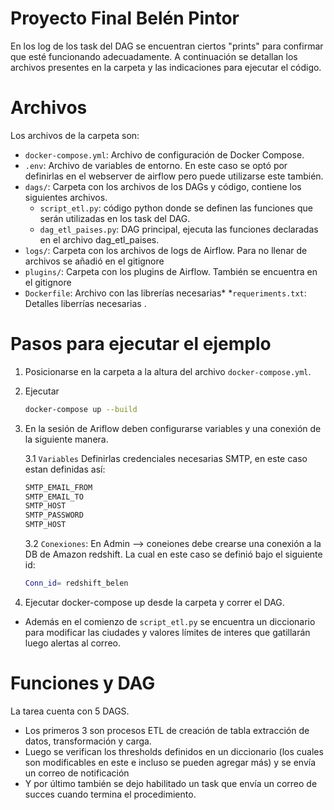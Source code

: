 # Proyecto Final Belén Pintor

En los log de los task del DAG se encuentran ciertos "prints" para confirmar que esté funcionando adecuadamente. A continuación se detallan los archivos presentes en la carpeta y las indicaciones para ejecutar el código. 

# Archivos
Los archivos de la carpeta son:
* `docker-compose.yml`: Archivo de configuración de Docker Compose. 
* `.env`: Archivo de variables de entorno. En este caso se optó por definirlas en el webserver de airflow pero puede utilizarse este también.
* `dags/`: Carpeta con los archivos de los DAGs y código, contiene los siguientes archivos.
    * `script_etl.py`: código python donde se definen las funciones que serán utilizadas en los task del DAG.
    * `dag_etl_paises.py`: DAG principal, ejecuta las funciones declaradas en el archivo dag_etl_paises.
* `logs/`: Carpeta con los archivos de logs de Airflow. Para no llenar de archivos se añadió en el gitignore
* `plugins/`: Carpeta con los plugins de Airflow. También se encuentra en el gitignore
* `Dockerfile`: Archivo con las librerías necesarias* *`requeriments.txt`: Detalles liberrías necesarias . 



# Pasos para ejecutar el ejemplo    
1. Posicionarse en la carpeta a la altura del archivo `docker-compose.yml`.

2. Ejecutar 
    ```bash
    docker-compose up --build
    ```
3. En la sesión de Ariflow deben configurarse variables y una conexión de la siguiente manera. 

    3.1 `Variables`
Definirlas credenciales necesarias SMTP, en este caso estan definidas así: 
    ```bash
    SMTP_EMAIL_FROM
    SMTP_EMAIL_TO
    SMTP_HOST
    SMTP_PASSWORD
    SMTP_HOST
    ```    
  
    3.2 `Conexiones`: En Admin --> coneiones debe crearse una conexión a la DB de Amazon redshift. La cual en este caso se definió bajo el siguiente id:
    ```bash
    Conn_id= redshift_belen
    ```    



4. Ejecutar docker-compose up desde la carpeta y correr el DAG. 

* Además en el comienzo de `script_etl.py` se encuentra un diccionario para modificar las ciudades y valores límites de interes que gatillarán luego alertas al correo. 

# Funciones y DAG 
La tarea cuenta con 5 DAGS. 
* Los primeros 3 son procesos ETL de creación de tabla extracción de datos, transformación y carga. 
* Luego se verifican los thresholds definidos en un diccionario (los cuales son modificables en este e incluso se pueden agregar más) y se envía un correo de notificación 
* Y por último también se dejo habilitado un task que envía un correo de succes cuando termina el procedimiento. 
